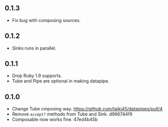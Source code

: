 ## 0.1.3
- Fix bug with composing sources.

## 0.1.2
- Sinks runs in parallel.

## 0.1.1
- Drop Ruby 1.9 supports.
- Tube and Pipe are optional in making datapipe.

## 0.1.0
- Change Tube cmposing way. https://github.com/taiki45/datapipes/pull/4
- Remove `accept?` methods from Tube and Sink. d966744f9
- Composable now works fine. 47ed4b45b
